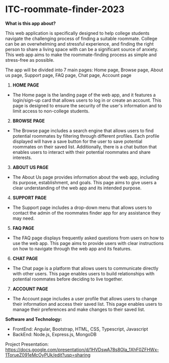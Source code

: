 # ITC-roommate-finder-2023

**What is this app about?**

This web application is specifically designed to help college students navigate the challenging process of finding a suitable roommate. College can be an overwhelming and stressful experience, and finding the right person to share a living space with can be a significant source of anxiety. This web app aims to make the roommate-finding process as simple and stress-free as possible.

The app will be divided into 7 main pages: Home page, Browse page, About us page, Support page, FAQ page, Chat page, Account page

1. **HOME PAGE**
- The Home page is the landing page of the web app, and it features a login/sign-up card that allows users to log in or create an account. This page is designed to ensure the security of the user's information and to limit access to non-college students.

2. **BROWSE PAGE**
- The Browse page includes a search engine that allows users to find potential roommates by filtering through different profiles. Each profile displayed will have a save button for the user to save potential roommates on their saved list. Additionally, there is a chat button that enables users to interact with their potential roommates and share interests.

3. **ABOUT US PAGE**
- The About Us page provides information about the web app, including its purpose, establishment, and goals. This page aims to give users a clear understanding of the web app and its intended purpose.

4. **SUPPORT PAGE**
- The Support page includes a drop-down menu that allows users to contact the admin of the roommates finder app for any assistance they may need.

5. **FAQ PAGE**
- The FAQ page displays frequently asked questions from users on how to use the web app. This page aims to provide users with clear instructions on how to navigate through the web app and its features.

6. **CHAT PAGE**
- The Chat page is a platform that allows users to communicate directly with other users. This page enables users to build relationships with potential roommates before deciding to live together.

7. **ACCOUNT PAGE**
- The Account page includes a user profile that allows users to change their information and access their saved list. This page enables users to manage their preferences and make changes to their saved list.

**Software and Technology:**

- FrontEnd: Angular, Bootstrap, HTML, CSS, Typescript, Javascript
- BackEnd: Node.js, Express.js, MongoDB

Project Presentation: https://docs.google.com/presentation/d/1HVDswA78s8Ola_1XhF0ZFHWx-1TorueZ091eMcOyPUk/edit?usp=sharing
